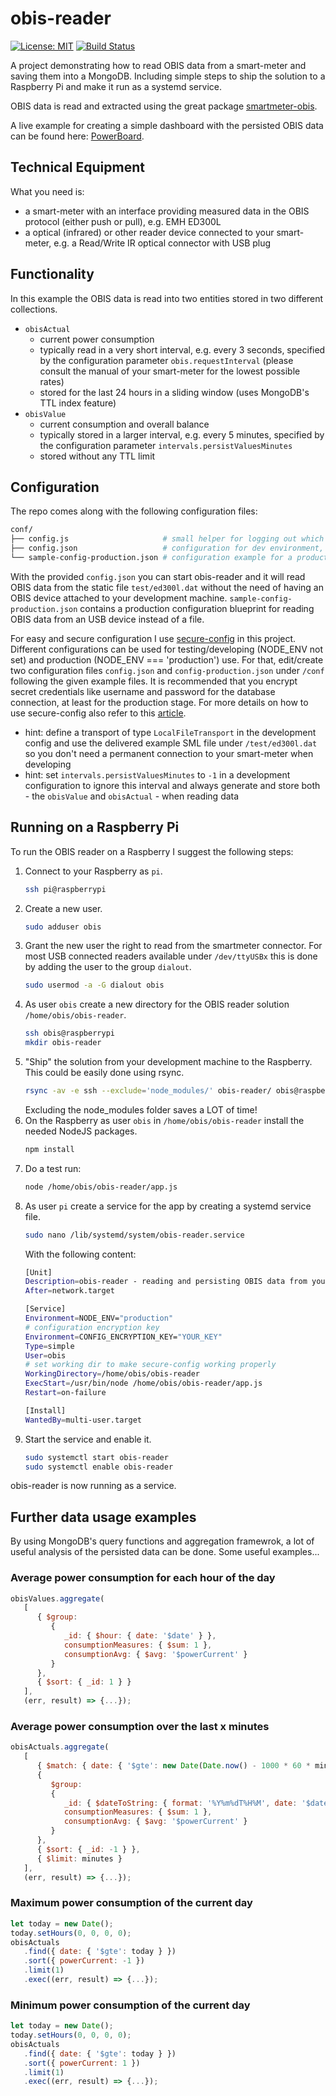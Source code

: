 # obis-reader

[![License: MIT](https://img.shields.io/badge/License-MIT-blue.svg)](https://opensource.org/licenses/MIT)
[![Build Status](https://img.shields.io/github/workflow/status/tsmx/obis-reader/git-ci-build)](https://img.shields.io/github/workflow/status/tsmx/obis-reader/git-ci-build)

A project demonstrating how to read OBIS data from a smart-meter and saving them into a MongoDB. Including simple steps to ship the solution to a Raspberry Pi and make it run as a systemd service.

OBIS data is read and extracted using the great package [smartmeter-obis](https://www.npmjs.com/package/smartmeter-obis).

A live example for creating a simple dashboard with the persisted OBIS data can be found here: [PowerBoard](https://powerboard.appspot.com).

## Technical Equipment

What you need is:
- a smart-meter with an interface providing measured data in the OBIS protocol (either push or pull), e.g. EMH ED300L
- a optical (infrared) or other reader device connected to your smart-meter, e.g. a Read/Write IR optical connector with USB plug

## Functionality

In this example the OBIS data is read into two entities stored in two different collections.

- `obisActual` 
  - current power consumption
  - typically read in a very short interval, e.g. every 3 seconds, specified by the configuration parameter `obis.requestInterval` (please consult the manual of your smart-meter for the lowest possible rates)
  - stored for the last 24 hours in a sliding window (uses MongoDB's TTL index feature)
- `obisValue`  
  - current consumption and overall balance
  - typically stored in a larger interval, e.g. every 5 minutes, specified by the configuration parameter `intervals.persistValuesMinutes`
  - stored without any TTL limit

## Configuration

The repo comes along with the following configuration files:

```bash
conf/
├── config.js                     # small helper for logging out which config is loaded
├── config.json                   # configuration for dev environment, reading OBIS data from a static file
└── sample-config-production.json # configuration example for a production config, reading OBIS data from a USB device
```

With the provided `config.json` you can start obis-reader and it will read OBIS data from the static file `test/ed300l.dat` without the need of having an OBIS device attached to your development machine. `sample-config-production.json` contains a production configuration blueprint for reading OBIS data from an USB device instead of a file.

For easy and secure configuration I use [secure-config](https://www.npmjs.com/package/@tsmx/secure-config) in this project. Different configurations can be used for testing/developing (NODE_ENV not set) and production (NODE_ENV === 'production') use. For that, edit/create two configuration files `config.json` and `config-production.json` under `/conf` following the given example files. It is recommended that you encrypt secret credentials like username and password for the database connection, at least for the production stage. For more details on how to use secure-config also refer to this [article](https://tsmx.net/secure-config/).



- hint: define a transport of type `LocalFileTransport` in the development config and use the delivered example SML file under `/test/ed300l.dat` so you don't need a permanent connection to your smart-meter when developing
- hint: set `intervals.persistValuesMinutes` to `-1` in a development configuration to ignore this interval and always generate and store both - the `obisValue` and `obisActual` - when reading data

## Running on a Raspberry Pi

To run the OBIS reader on a Raspberry I suggest the following steps:

1. Connect to your Raspberry as `pi`.
   ```bash
   ssh pi@raspberrypi
   ```
2. Create a new user.
   ```bash
   sudo adduser obis
   ```
3. Grant the new user the right to read from the smartmeter connector. For most USB connected readers available under `/dev/ttyUSBx` this is done by adding the user to the group `dialout`.
   ```bash
   sudo usermod -a -G dialout obis
   ```
4. As user `obis` create a new directory for the OBIS reader solution `/home/obis/obis-reader`.
   ```bash
   ssh obis@raspberrypi
   mkdir obis-reader
   ```
5. "Ship" the solution from your development machine to the Raspberry. This could be easily done using rsync.
   ```bash
   rsync -av -e ssh --exclude='node_modules/' obis-reader/ obis@raspberrypi:/home/obis/obis-reader
   ```
   Excluding the node_modules folder saves a LOT of time!
6. On the Raspberry as user `obis` in `/home/obis/obis-reader` install the needed NodeJS packages.
   ```bash
   npm install
   ```
7. Do a test run: 
   ```bash
   node /home/obis/obis-reader/app.js
   ```
8. As user `pi` create a service for the app by creating a systemd service file.
   ```bash
   sudo nano /lib/systemd/system/obis-reader.service
   ```
   With the following content:
   ```bash
   [Unit]
   Description=obis-reader - reading and persisting OBIS data from your smart-meter
   After=network.target

   [Service]
   Environment=NODE_ENV="production"
   # configuration encryption key
   Environment=CONFIG_ENCRYPTION_KEY="YOUR_KEY"
   Type=simple
   User=obis
   # set working dir to make secure-config working properly
   WorkingDirectory=/home/obis/obis-reader
   ExecStart=/usr/bin/node /home/obis/obis-reader/app.js
   Restart=on-failure

   [Install]
   WantedBy=multi-user.target
   ```
9. Start the service and enable it.
   ```bash
   sudo systemctl start obis-reader
   sudo systemctl enable obis-reader
   ```
obis-reader is now running as a service.

## Further data usage examples

By using MongoDB's query functions and aggregation framewrok, a lot of useful analysis of the persisted data can be done. Some useful examples...

### Average power consumption for each hour of the day

```js
obisValues.aggregate(
   [
      { $group: 
         { 
            _id: { $hour: { date: '$date' } }, 
            consumptionMeasures: { $sum: 1 }, 
            consumptionAvg: { $avg: '$powerCurrent' } 
         } 
      },
      { $sort: { _id: 1 } }
   ],
   (err, result) => {...});
```

### Average power consumption over the last x minutes

```js
obisActuals.aggregate(
   [
      { $match: { date: { '$gte': new Date(Date.now() - 1000 * 60 * minutes) } } },
      { 
         $group: 
         { 
            _id: { $dateToString: { format: '%Y%m%dT%H%M', date: '$date' } },
            consumptionMeasures: { $sum: 1 }, 
            consumptionAvg: { $avg: '$powerCurrent' } 
         } 
      },
      { $sort: { _id: -1 } },
      { $limit: minutes }
   ],
   (err, result) => {...});
```

### Maximum power consumption of the current day

```js
let today = new Date();
today.setHours(0, 0, 0, 0);
obisActuals
   .find({ date: { '$gte': today } })
   .sort({ powerCurrent: -1 })
   .limit(1)
   .exec((err, result) => {...});
```

### Minimum power consumption of the current day

```js
let today = new Date();
today.setHours(0, 0, 0, 0);
obisActuals
   .find({ date: { '$gte': today } })
   .sort({ powerCurrent: 1 })
   .limit(1)
   .exec((err, result) => {...});
```



